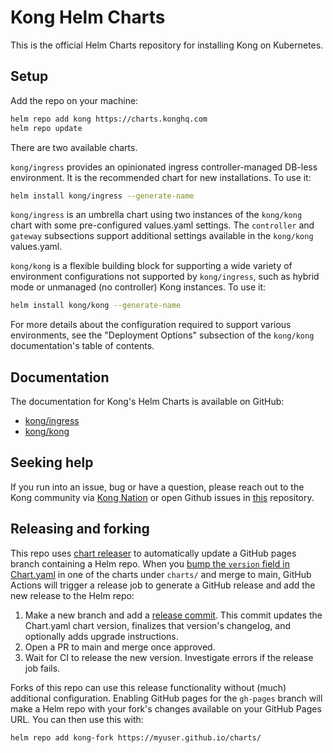 # Kong Helm Charts

This is the official Helm Charts repository for installing Kong on Kubernetes.

## Setup

Add the repo on your machine:

```bash
helm repo add kong https://charts.konghq.com
helm repo update
```

There are two available charts.

`kong/ingress` provides an opinionated ingress controller-managed DB-less
environment. It is the recommended chart for new installations. To use it:

```bash
helm install kong/ingress --generate-name
```

`kong/ingress` is an umbrella chart using two instances of the `kong/kong`
chart with some pre-configured values.yaml settings. The `controller` and
`gateway` subsections support additional settings available in the `kong/kong`
values.yaml.

`kong/kong` is a flexible building block for supporting a wide variety of
environment configurations not supported by `kong/ingress`, such as hybrid mode
or unmanaged (no controller) Kong instances. To use it:

```bash
helm install kong/kong --generate-name
```

For more details about the configuration required to support various
environments, see the "Deployment Options" subsection of the `kong/kong`
documentation's table of contents.

## Documentation

The documentation for Kong's Helm Charts is available on GitHub:

* [kong/ingress](https://github.com/Kong/charts/blob/main/charts/ingress/README.md)
* [kong/kong](https://github.com/Kong/charts/blob/main/charts/kong/README.md)


## Seeking help

If you run into an issue, bug or have a question, please reach out to the Kong
community via [Kong Nation](https://discuss.konghq.com) or open Github
issues in [this](https://github.com/kong/charts/issues) repository.

## Releasing and forking

This repo uses [chart releaser](https://github.com/helm/chart-releaser-action/)
to automatically update a GitHub pages branch containing a Helm repo. When you
[bump the `version` field in
Chart.yaml](https://github.com/Kong/charts/commit/c599f4bc78a0ef73eb3cc8a6b22d881864dc0188#diff-466edb10b903c1c9f9019fd0128824ba889bbe1bdff3da186cf698e3a5703af8)
in one of the charts under `charts/` and merge to main, GitHub Actions will
trigger a release job to generate a GitHub release and add the new release to
the Helm repo:

1. Make a new branch and add a [release commit](https://github.com/Kong/charts/pull/576/commits/aa6e73442e5d32c8af3f4e2f000e439578020996).
   This commit updates the Chart.yaml chart version, finalizes that version's changelog, and optionally adds upgrade instructions.
2. Open a PR to main and merge once approved.
3. Wait for CI to release the new version. Investigate errors if the release job fails.

Forks of this repo can use this release functionality without (much) additional
configuration. Enabling GitHub pages for the `gh-pages` branch will make a Helm
repo with your fork's changes available on your GitHub Pages URL. You can then
use this with:

```
helm repo add kong-fork https://myuser.github.io/charts/
```
